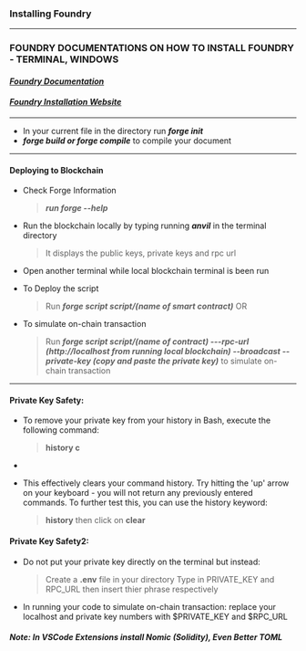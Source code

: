 ### Installing Foundry

---

### FOUNDRY DOCUMENTATIONS ON HOW TO INSTALL FOUNDRY - TERMINAL, WINDOWS

#### ***[Foundry Documentation](https://book.getfoundry.sh/)***

#### ***[Foundry Installation Website](https://getfoundry.sh/)***

---

- In your current file in the directory run ***forge init***
- ***forge build or forge compile*** to compile your document

---

#### Deploying to Blockchain 

- Check Forge Information
   > ***run forge --help***

- Run the blockchain locally by typing running ***anvil*** in the terminal directory
   > It displays the public keys, private keys and rpc url
- Open another terminal while local blockchain terminal is been run
- To Deploy the script
  > Run ***forge script script/(name of smart contract)*** OR
- To simulate on-chain transaction
  > Run ***forge script script/(name of contract) ---rpc-url (http://localhost from running local blockchain) --broadcast --private-key (copy and paste the private key)*** to simulate on-chain transaction

---

#### Private Key Safety: 

- To remove your private key from your history in Bash, execute the following command:
  > **history c**
*
- This effectively clears your command history. Try hitting the 'up' arrow on your keyboard - you will not return any previously entered commands. To further test this, you can use the history keyword:
  > **history** then click on **clear**

#### Private Key Safety2:
- Do not put your private key directly on the terminal but instead:
  > Create a **.env** file in your directory
  > Type in PRIVATE_KEY and RPC_URL then insert thier phrase respectively
- In running your code to simulate on-chain transaction: replace your localhost and private key numbers with $PRIVATE_KEY and $RPC_URL

#### ***Note: In VSCode Extensions install Nomic (Solidity), Even Better TOML***
